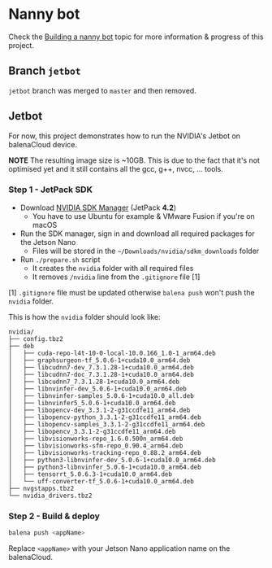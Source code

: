 # Nanny bot

Check the [Building a nanny bot](https://forums.balena.io/t/building-a-nanny-bot/10052) topic
for more information & progress of this project.

## Branch `jetbot`

`jetbot` branch was merged to `master` and then removed.

## Jetbot

For now, this project demonstrates how to run the NVIDIA's Jetbot on balenaCloud device.

**NOTE** The resulting image size is ~10GB. This is due to the fact that it's not
optimised yet and it still contains all the gcc, g++, nvcc, ... tools.

### Step 1 - JetPack SDK

* Download [NVIDIA SDK Manager](https://developer.nvidia.com/embedded/jetpack) (JetPack **4.2**)
  * You have to use Ubuntu for example & VMware Fusion if you're on macOS
* Run the SDK manager, sign in and download all required packages for the Jetson Nano
  * Files will be stored in the `~/Downloads/nvidia/sdkm_downloads` folder
* Run `./prepare.sh` script
  * It creates the `nvidia` folder with all required files
  * It removes `/nvidia` line from the `.gitignore` file [1]

[1] `.gitignore` file must be updated otherwise `balena push` won't push the `nvidia` folder.

This is how the `nvidia` folder should look like:

```text
nvidia/
├── config.tbz2
├── deb
│   ├── cuda-repo-l4t-10-0-local-10.0.166_1.0-1_arm64.deb
│   ├── graphsurgeon-tf_5.0.6-1+cuda10.0_arm64.deb
│   ├── libcudnn7-dev_7.3.1.28-1+cuda10.0_arm64.deb
│   ├── libcudnn7-doc_7.3.1.28-1+cuda10.0_arm64.deb
│   ├── libcudnn7_7.3.1.28-1+cuda10.0_arm64.deb
│   ├── libnvinfer-dev_5.0.6-1+cuda10.0_arm64.deb
│   ├── libnvinfer-samples_5.0.6-1+cuda10.0_all.deb
│   ├── libnvinfer5_5.0.6-1+cuda10.0_arm64.deb
│   ├── libopencv-dev_3.3.1-2-g31ccdfe11_arm64.deb
│   ├── libopencv-python_3.3.1-2-g31ccdfe11_arm64.deb
│   ├── libopencv-samples_3.3.1-2-g31ccdfe11_arm64.deb
│   ├── libopencv_3.3.1-2-g31ccdfe11_arm64.deb
│   ├── libvisionworks-repo_1.6.0.500n_arm64.deb
│   ├── libvisionworks-sfm-repo_0.90.4_arm64.deb
│   ├── libvisionworks-tracking-repo_0.88.2_arm64.deb
│   ├── python3-libnvinfer-dev_5.0.6-1+cuda10.0_arm64.deb
│   ├── python3-libnvinfer_5.0.6-1+cuda10.0_arm64.deb
│   ├── tensorrt_5.0.6.3-1+cuda10.0_arm64.deb
│   └── uff-converter-tf_5.0.6-1+cuda10.0_arm64.deb
├── nvgstapps.tbz2
└── nvidia_drivers.tbz2
```

### Step 2 - Build & deploy

```sh
balena push <appName>
```

Replace `<appName>` with your Jetson Nano application name on the balenaCloud.
